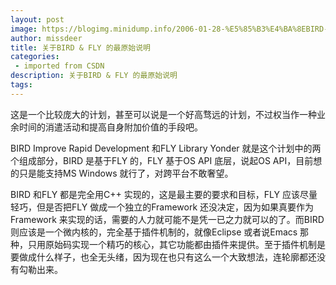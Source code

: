 ```yaml
---
layout: post
image: https://blogimg.minidump.info/2006-01-28-%E5%85%B3%E4%BA%8EBIRD-%5C%26-FLY-%E7%9A%84%E6%9C%80%E5%8E%9F%E5%A7%8B%E8%AF%B4%E6%98%8E.md
author: missdeer
title: 关于BIRD & FLY 的最原始说明
categories: 
 - imported from CSDN
description: 关于BIRD & FLY 的最原始说明
tags: 
---
```


这是一个比较庞大的计划，甚至可以说是一个好高骛远的计划，不过权当作一种业余时间的消遣活动和提高自身附加价值的手段吧。

BIRD Improve Rapid Development 和FLY Library Yonder 就是这个计划中的两个组成部分，BIRD 是基于FLY 的，FLY 基于OS API 底层，说起OS API，目前想的只是能支持MS Windows 就行了，对跨平台不敢奢望。

BIRD 和FLY 都是完全用C++ 实现的，这是最主要的要求和目标，FLY 应该尽量轻巧，但是否把FLY 做成一个独立的Framework 还没决定，因为如果真要作为Framework 来实现的话，需要的人力就可能不是凭一已之力就可以的了。而BIRD 则应该是一个微内核的，完全基于插件机制的，就像Eclipse 或者说Emacs 那种，只用原始码实现一个精巧的核心，其它功能都由插件来提供。至于插件机制是要做成什么样子，也全无头绪，因为现在也只有这么一个大致想法，连轮廓都还没有勾勒出来。
